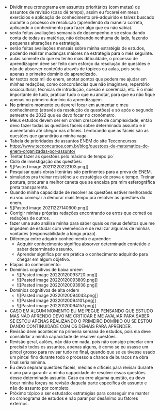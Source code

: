 - Dividir meu cronograma em assuntos prioritários (com metas) de assuntos de revisão (caso dê tempo), assim eu focarei em meus exercícios e aplicação de conhecimento pré-adquirido e talvez buscado durante o processo de resolução (aprendendo da maneira correta, aplicando o conhecimento para fazer algo que eu não sabia). 
- serão feitas avaliações semanais de desempenho e se estou dando conta de todas as matérias, não deixando nenhuma de lado, fazendo pequenas alterações na estratégia.
- serão feitas avaliações mensais sobre minha estratégia de estudos, podendo realizar mudanças maiores na estratégia para o mês seguinte.
- aulas somente do que eu tenho mais dificuldade, o processo de aprendizagem deve ser feito com esforço da resolução de questões e não de absorver conteúdo através de tópicos ou aulas, pois seria apenas o primeiro domínio do aprendizado.
- ler textos nota mil do enem, anotar pontos que podem me ajudar em minhas redações, como concordâncias que não imaginava, repertório sociocultural, técnicas de introdução, coesão e coerência, etc. E o mais importante de tudo, praticar tudo o que eu anotar, para que eu não fique apenas no primeiro domínio da aprendizagem.
- No primeiro momento eu deverei focar em aumentar o meu conhecimento (através da resolução de questões) e só após o segundo semestre de 2022 que eu devo focar no cronômetro.
- Meus estudos devem ser em ordem crescente de complexidade, então devo fazer todas as questões fáceis sobre determinado assunto e ir aumentando até chegar nas difíceis. Lembrando que as fáceis são as questões que garantirão a minha vaga.
- Tabela de prioridades de assuntos ENEM do site Tecconcursos: 
- https://www.tecconcursos.com.br/blog/questoes-de-matematica-do-enem-organizadas-por-assunto/
- Tentar fazer as questões pelo máximo de tempo po´
- Ciclo de investigação das questões:
- ![[Pasted image 20211220222103.png]]
- Pesquisar quais obras literárias são pertinentes para a prova do ENEM.
- simulados pra treinar resistência e estratégias de prova e tempo. Treinar postura, procurar a melhor caneta que se encaixa pra mim esferográfica preta transparente.	
- Quando minha capacidade de resolver as questões estiver melhorando eu vou começar a demorar mais tempo pra resolver as questões do enem. 
- ![[Pasted image 20211227140600.png]]
- Corrigir minhas próprias redações encontrando os erros que cometi ou redações de outros.
- fazer uma auto análise minha para saber quais os meus defeitos que me impedem de estudar com veemência e de realizar algumas de minhas vontades (responsabilidade a longo prazo).
- Diferença entre adquirir conhecimento e aprender:
	- Adquirir conhecimento significa absorver determinado conteúdo e saber determinado assunto.
	- Aprender significa por em prática o conhecimento adquirido para chegar em algum objetivo.
- Etapas do conhecimento:
- Domínios cognitivos de baixa ordem
	- ![[Pasted image 20220120093720.png]]
	- ![[Pasted image 20220120093809.png]]
	- ![[Pasted image 20220120093938.png]] 
- Domínios cognitivos de alta ordem
	- ![[Pasted image 20220120094043.png]]
	- ![[Pasted image 20220120094101.png]]
	- ![[Pasted image 20220120094157.png]]
- CASO EM ALGUM MOMENTO EU ME PEGUE PENSANDO QUE ESTUDO MAS NÃO APRENDO DEVO ME CRITICAR E ME AVALIAR PARA SABER SE ESTOU APENAS REALIZANDO O PRIMEIRO DOMÍNIO OU SE ESTOU DANDO CONTINUIDADE COM OS DEMAIS PARA APRENDER.   
- Revisão deve acontecer na primeira semana de estudos, pois ela deve consolidar a minha capacidade de resolver questões.
- Revisão geral, aulões, não dão em nada, pois não consigo pincelar com precisão todos os assuntos, apenas alguns, é como se eu usasse um pincel grosso para revisar tudo no final, quando que se eu tivesse usado um pincel fino durante todo o processo a chance de buracos na obra final seria mínima.
- Eu devo separar questões fáceis, médias e difíceis para revisar durante o ano para garantir a minha capacidade de resolver essas questões desse determinado assunto. Caso eu erre alguma questão, eu devo focar minha forças na revisão daquela parte específica do assunto e não do assunto por completo.
- Próximo tópico a ser estudado: estratégias para conseguir me manter no cronograma de estudos e não parar por desânimo ou fatores externos.